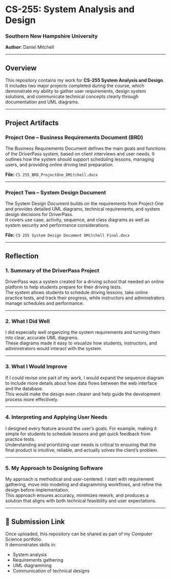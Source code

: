 # CS-255: System Analysis and Design  
### Southern New Hampshire University  
**Author:** Daniel Mitchell  

---

## Overview
This repository contains my work for **CS-255 System Analysis and Design**.  
It includes two major projects completed during the course, which demonstrate my ability to gather user requirements, design system solutions, and communicate technical concepts clearly through documentation and UML diagrams.

---

## Project Artifacts

### **Project One – Business Requirements Document (BRD)**
The Business Requirements Document defines the main goals and functions of the DriverPass system, based on client interviews and user needs. It outlines how the system should support scheduling lessons, managing users, and providing online driving test preparation.

**File:** `CS 255_BRD_ProjectOne_DMitchell.docx`

---

### **Project Two – System Design Document**
The System Design Document builds on the requirements from Project One and provides detailed UML diagrams, technical requirements, and system design decisions for DriverPass.  
It covers use case, activity, sequence, and class diagrams as well as system security and performance considerations.

**File:** `CS 255 System Design Document DMitchell Final.docx`

---

## Reflection

### **1. Summary of the DriverPass Project**
DriverPass was a system created for a driving school that needed an online platform to help students prepare for their driving tests.  
The system allows students to schedule driving lessons, take online practice tests, and track their progress, while instructors and administrators manage schedules and performance.

---

### **2. What I Did Well**
I did especially well organizing the system requirements and turning them into clear, accurate UML diagrams.  
These diagrams made it easy to visualize how students, instructors, and administrators would interact with the system.

---

### **3. What I Would Improve**
If I could revise one part of my work, I would expand the sequence diagram to include more details about how data flows between the web interface and the database.  
This would make the design even clearer and help guide the development process more effectively.

---

### **4. Interpreting and Applying User Needs**
I designed every feature around the user’s goals. For example, making it simple for students to schedule lessons and get quick feedback from practice tests.  
Understanding and prioritizing user needs is critical to ensuring that the final product is intuitive, reliable, and actually solves the client’s problem.

---

### **5. My Approach to Designing Software**
My approach is methodical and user-centered. I start with requirement gathering, move into modeling and diagramming workflows, and refine the design before implementation.  
This approach ensures accuracy, minimizes rework, and produces a solution that aligns with both technical feasibility and user expectations.

---

## 🔗 Submission Link
Once uploaded, this repository can be shared as part of my Computer Science portfolio.  
It demonstrates skills in:
- System analysis  
- Requirements gathering  
- UML diagramming  
- Communication of technical designs

